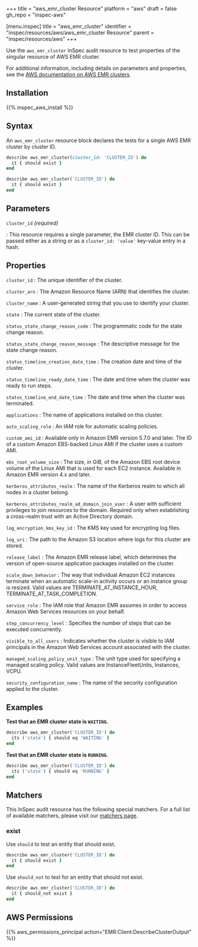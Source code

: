 +++
title = "aws_emr_cluster Resource"
platform = "aws"
draft = false
gh_repo = "inspec-aws"

[menu.inspec]
title = "aws_emr_cluster"
identifier = "inspec/resources/aws/aws_emr_cluster Resource"
parent = "inspec/resources/aws"
+++

Use the `aws_emr_cluster` InSpec audit resource to test properties of the singular resource of AWS EMR cluster.

For additional information, including details on parameters and properties, see the [AWS documentation on AWS EMR clusters](https://docs.aws.amazon.com/AWSCloudFormation/latest/UserGuide/aws-resource-elasticmapreduce-cluster.html).

## Installation

{{% inspec_aws_install %}}

## Syntax

An `aws_emr_cluster` resource block declares the tests for a single AWS EMR cluster by cluster ID.

```ruby
describe aws_emr_cluster(cluster_id: 'CLUSTER_ID') do
  it { should exist }
end
```

```ruby
describe aws_emr_cluster('CLUSTER_ID') do
  it { should exist }
end
```

## Parameters

`cluster_id` _(required)_

: This resource requires a single parameter, the EMR cluster ID.
  This can be passed either as a string or as a `cluster_id: 'value'` key-value entry in a hash.

## Properties

`cluster_id`
: The unique identifier of the cluster.

`cluster_arn`
: The Amazon Resource Name (ARN) that identifies the cluster.

`cluster_name`
: A user-generated string that you use to identify your cluster.

`state`
: The current state of the cluster.

`status_state_change_reason_code`
: The programmatic code for the state change reason.

`status_state_change_reason_message`
: The descriptive message for the state change reason.

`status_timeline_creation_date_time`
: The creation date and time of the cluster.

`status_timeline_ready_date_time`
: The date and time when the cluster was ready to run steps.

`status_timeline_end_date_time`
: The date and time when the cluster was terminated.

`applications`
: The name of applications installed on this cluster.

`auto_scaling_role`
: An IAM role for automatic scaling policies.

`custom_ami_id`
: Available only in Amazon EMR version 5.7.0 and later. The ID of a custom Amazon EBS-backed Linux AMI if the cluster uses a custom AMI.

`ebs_root_volume_size`
: The size, in GiB, of the Amazon EBS root device volume of the Linux AMI that is used for each EC2 instance. Available in Amazon EMR version 4.x and later.

`kerberos_attributes_realm`
: The name of the Kerberos realm to which all nodes in a cluster belong.

`kerberos_attributes_realm_ad_domain_join_user`
: A user with sufficient privileges to join resources to the domain. Required only when establishing a cross-realm trust with an Active Directory domain.

`log_encryption_kms_key_id`
: The KMS key used for encrypting log files.

`log_uri`
: The path to the Amazon S3 location where logs for this cluster are stored.

`release_label`
: The Amazon EMR release label, which determines the version of open-source application packages installed on the cluster.

`scale_down_behavior`
: The way that individual Amazon EC2 instances terminate when an automatic scale-in activity occurs or an instance group is resized. Valid values are TERMINATE_AT_INSTANCE_HOUR, TERMINATE_AT_TASK_COMPLETION.

`service_role`
: The IAM role that Amazon EMR assumes in order to access Amazon Web Services resources on your behalf.

`step_concurrency_level`
: Specifies the number of steps that can be executed concurrently.

`visible_to_all_users`
: Indicates whether the cluster is visible to IAM principals in the Amazon Web Services account associated with the cluster.

`managed_scaling_policy_unit_type`
: The unit type used for specifying a managed scaling policy. Valid values are InstanceFleetUnits, Instances, VCPU.

`security_configuration_name`
: The name of the security configuration applied to the cluster.

## Examples

**Test that an EMR cluster state is `WAITING`.**

```ruby
describe aws_emr_cluster('CLUSTER_ID') do
  its ('state') { should eq 'WAITING' }
end
```

**Test that an EMR cluster state is `RUNNING`.**

```ruby
describe aws_emr_cluster('CLUSTER_ID') do
  its ('state') { should eq 'RUNNING' }
end
```

## Matchers

This InSpec audit resource has the following special matchers. For a full list of available matchers, please visit our [matchers page](https://www.inspec.io/docs/reference/matchers/).

### exist

Use `should` to test an entity that should exist.

```ruby
describe aws_emr_cluster('CLUSTER_ID') do
  it { should exist }
end
```

Use `should_not` to test for an entity that should not exist.

```ruby
describe aws_emr_cluster('CLUSTER_ID') do
  it { should_not exist }
end
```

## AWS Permissions

{{% aws_permissions_principal action="EMR:Client:DescribeClusterOutput" %}}
